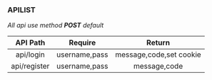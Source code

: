 ### APILIST

*All api use method **POST** default*

|   API Path   |    Require    |         Return          |
| :----------: | :-----------: | :---------------------: |
|  api/login   | username,pass | message,code,set cookie |
| api/register | username,pass |      message,code       |

